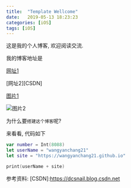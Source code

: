 ```yaml
---
title:  "Template Wellcome"
date:   2019-05-13 18:23:23
categories: [iOS]
tags: [iOS]
---
```


这是我的个人博客, 欢迎阅读交流.

我的博客地址是

[网址1](https://wangyanchang21.github.io)

[网址2][CSDN]

[图片1](/jekyll-uno/images/snail.jpg)

![图片2](/jekyll-uno/images/snail.jpg)


为什么要`搭建这个博客`呢? 

来看看, 代码如下
``` swift
var number = Int(8088)
let userName = "wangyanchang21"
let site = "https://wangyanchang21.github.io"

print(userName + site)
```


参考资料:
[CSDN]:https://dcsnail.blog.csdn.net


